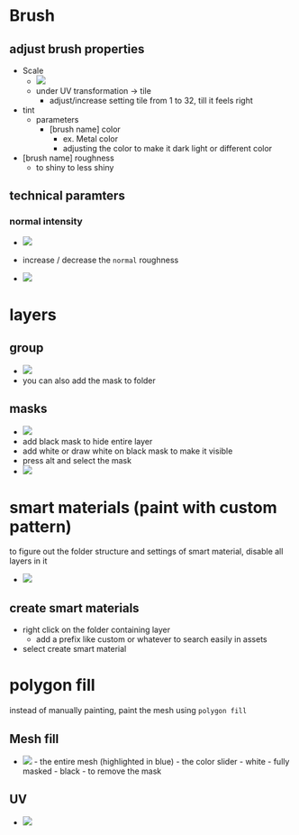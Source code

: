 # Brush

## adjust brush properties

- Scale
  - <img src="./images/brush-scale.png">
  - under UV transformation -> tile
    - adjust/increase setting tile from 1 to 32, till it feels right
- tint
  - parameters
    - [brush name] color
      - ex. Metal color
      - adjusting the color to make it dark light or different color
- [brush name] roughness
  - to shiny to less shiny

## technical paramters

### normal intensity

- <img src="./images/normal-intensity -effect.png">
- increase / decrease the `normal` roughness

- <img src="./images/normal-intensity.png">

# layers

## group

- <img src="./images/create-group-layers.png">
- you can also add the mask to folder

## masks

- <img src="./images/layer-mask.png">
- add black mask to hide entire layer
- add white or draw white on black mask to make it visible
- press alt and select the mask
- <img src="./images/select-mask-by-press-alt.png">

# smart materials (paint with custom pattern)

to figure out the folder structure and settings of smart material, disable all layers in it

- <img src="./images/smart-materials-settings.png">

## create smart materials

- right click on the folder containing layer
  - add a prefix like custom or whatever to search easily in assets
- select create smart material

# polygon fill

instead of manually painting, paint the mesh using `polygon fill`

## Mesh fill

- <img src="./images/polygon-fill.png">
  - the entire mesh (highlighted in blue)
  - the color slider
    - white - fully masked
    - black - to remove the mask

## UV

- <img src="./images/polygon-fill-uv.png">
